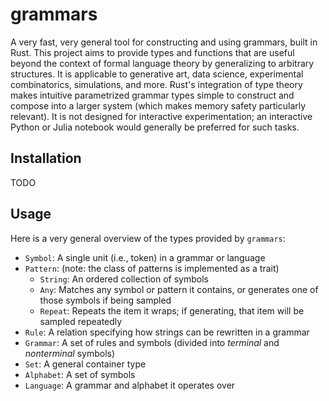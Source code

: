 # grammars

A very fast, very general tool for constructing and using grammars, built in
Rust. This project aims to provide types and functions that are useful beyond
the context of formal language theory by generalizing to arbitrary structures.
It is applicable to generative art, data science, experimental combinatorics,
simulations, and more. Rust's integration of type theory makes intuitive
parametrized grammar types simple to construct and compose into a larger system
(which makes memory safety particularly relevant). It is not designed for
interactive experimentation; an interactive Python or Julia notebook would
generally be preferred for such tasks.

## Installation

TODO

## Usage

Here is a very general overview of the types provided by `grammars`:

- `Symbol`: A single unit (i.e., token) in a grammar or language
- `Pattern`: (note: the class of patterns is implemented as a trait)
	- `String`: An ordered collection of symbols
	- `Any`: Matches any symbol or pattern it contains, or generates one of those symbols if being sampled
	- `Repeat`: Repeats the item it wraps; if generating, that item will be sampled repeatedly
- `Rule`: A relation specifying how strings can be rewritten in a grammar
- `Grammar`: A set of rules and symbols (divided into *terminal* and *nonterminal* symbols)
- `Set`: A general container type
- `Alphabet`: A set of symbols
- `Language`: A grammar and alphabet it operates over
